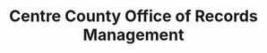 ---
layout: repo
title: "Centre County Office of Records Management"
id: 13161
permalink: repos/13161/
---
